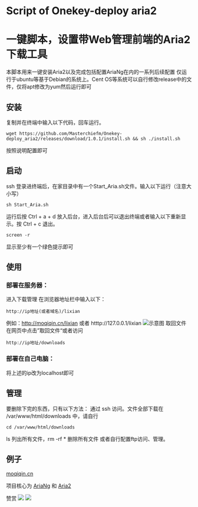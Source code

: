 # Script of Onekey-deploy aria2
# 一键脚本，设置带Web管理前端的Aria2下载工具
本脚本用来一键安装Aria2以及完成包括配置AriaNg在内的一系列后续配置
仅运行于ubuntu等基于Debian的系统上。Cent OS等系统可以自行修改release中的文件，仅将apt修改为yum然后运行即可
## 安装
复制并在终端中输入以下代码，回车运行。
```
wget https://github.com/Masterchiefm/Onekey-deploy_aria2/releases/download/1.0.1/install.sh && sh ./install.sh
```
按照说明配置即可

## 启动
ssh 登录进终端后，在家目录中有一个Start_Aria.sh文件。输入以下运行（注意大小写）
```
sh Start_Aria.sh
```
运行后按 Ctrl + a + d 放入后台，进入后台后可以退出终端或者输入以下重新显示。按 Ctrl + c 退出。
```
screen -r
```
显示至少有一个绿色提示即可


## 使用
### 部署在服务器：
进入下载管理
在浏览器地址栏中输入以下：
```
http://ip地址(或者域名)/lixian 
```
例如：http://moqiqin.cn/lixian 或者 htttp://127.0.0.1/lixian
![示意图](http://123.207.125.121/wp-content/uploads/2019/02/ariang.png)
取回文件
在网页中点击”取回文件“或者访问
```
http://ip地址/downloads 
```
### 部署在自己电脑：
将上述的ip改为localhost即可

## 管理
要删除下完的东西，只有以下方法：
通过 ssh 访问。文件全部下载在 /var/www/html/downloads 中，请自行
```
cd /var/www/html/downloads
```
ls 列出所有文件，rm -rf * 删除所有文件
或者自行配置ftp访问、管理。


## 例子
[moqiqin.cn](http://moqiqin.cn/lixian)

项目核心为
[AriaNg](https://github.com/mayswind/AriaNg) 和 [Aria2](https://github.com/aria2/aria2)

赞赏
![](http://123.207.125.121/wp-content/uploads/2019/01/1548153825304.jpg)
![](http://123.207.125.121/wp-content/uploads/2019/01/mm_facetoface_collect_qrcode_1548153918500.png)
